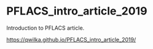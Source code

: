 # PFLACS_intro_article_2019
Introduction to PFLACS article.

https://qwilka.github.io/PFLACS_intro_article_2019/
